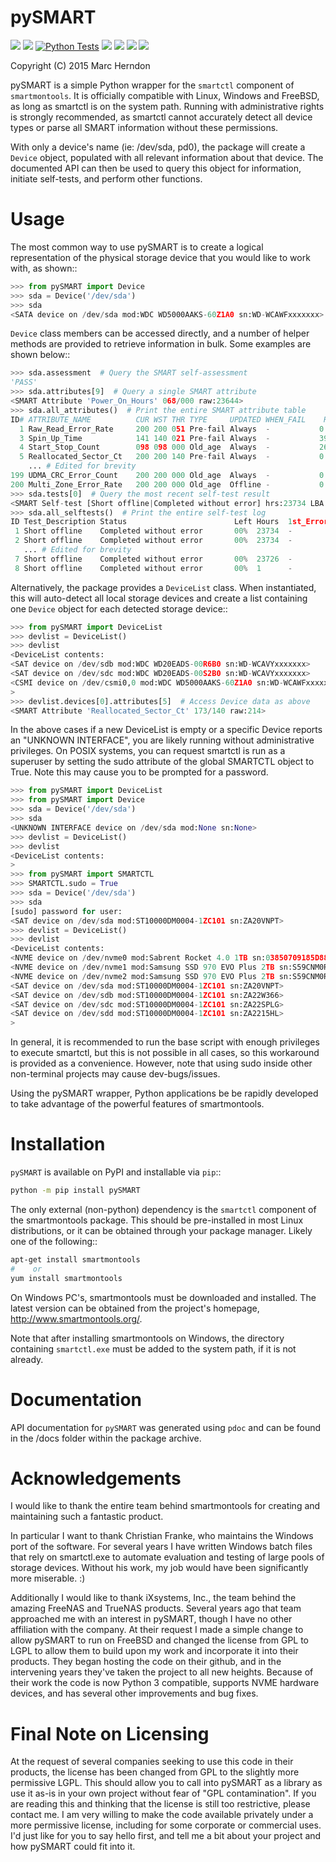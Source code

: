 pySMART
===========

![](https://img.shields.io/pypi/v/pySMART?label=release)
![](https://img.shields.io/pypi/pyversions/pySMART)
[![Python Tests](https://github.com/truenas/py-SMART/actions/workflows/check.yml/badge.svg)](https://github.com/truenas/py-SMART/actions/workflows/check.yml)
![](https://img.shields.io/github/actions/workflow/status/truenas/py-smart/publish-to-test-pypi.yml)
![](https://img.shields.io/github/issues/truenas/py-smart)
![](https://img.shields.io/github/issues-pr/truenas/py-smart)
![](https://img.shields.io/pypi/dm/pysmart)

Copyright (C) 2015 Marc Herndon

pySMART is a simple Python wrapper for the ``smartctl`` component of
``smartmontools``. It is officially compatible with Linux, Windows and FreeBSD,
as long as smartctl is on the system path. Running with administrative rights
is strongly recommended, as smartctl cannot accurately detect all device types
or parse all SMART information without these permissions.

With only a device's name (ie: /dev/sda, pd0), the package will create a
``Device`` object, populated with all relevant information about that
device. The documented API can then be used to query this object for
information, initiate self-tests, and perform other functions.

Usage
=====
The most common way to use pySMART is to create a logical representation of the
physical storage device that you would like to work with, as shown::


```python
>>> from pySMART import Device
>>> sda = Device('/dev/sda')
>>> sda
<SATA device on /dev/sda mod:WDC WD5000AAKS-60Z1A0 sn:WD-WCAWFxxxxxxx>
```

``Device`` class members can be accessed directly, and a number of helper methods
are provided to retrieve information in bulk.  Some examples are shown below::

```python
>>> sda.assessment  # Query the SMART self-assessment
'PASS'
>>> sda.attributes[9]  # Query a single SMART attribute
<SMART Attribute 'Power_On_Hours' 068/000 raw:23644>
>>> sda.all_attributes()  # Print the entire SMART attribute table
ID# ATTRIBUTE_NAME          CUR WST THR TYPE     UPDATED WHEN_FAIL    RAW
  1 Raw_Read_Error_Rate     200 200 051 Pre-fail Always  -           0
  3 Spin_Up_Time            141 140 021 Pre-fail Always  -           3908
  4 Start_Stop_Count        098 098 000 Old_age  Always  -           2690
  5 Reallocated_Sector_Ct   200 200 140 Pre-fail Always  -           0
    ... # Edited for brevity
199 UDMA_CRC_Error_Count    200 200 000 Old_age  Always  -           0
200 Multi_Zone_Error_Rate   200 200 000 Old_age  Offline -           0
>>> sda.tests[0]  # Query the most recent self-test result
<SMART Self-test [Short offline|Completed without error] hrs:23734 LBA:->
>>> sda.all_selftests()  # Print the entire self-test log
ID Test_Description Status                        Left Hours  1st_Error@LBA
 1 Short offline    Completed without error       00%  23734  -
 2 Short offline    Completed without error       00%  23734  -
   ... # Edited for brevity
 7 Short offline    Completed without error       00%  23726  -
 8 Short offline    Completed without error       00%  1      -
```

Alternatively, the package provides a ``DeviceList`` class. When instantiated,
this will auto-detect all local storage devices and create a list containing
one ``Device`` object for each detected storage device::

```python
>>> from pySMART import DeviceList
>>> devlist = DeviceList()
>>> devlist
<DeviceList contents:
<SAT device on /dev/sdb mod:WDC WD20EADS-00R6B0 sn:WD-WCAVYxxxxxxx>
<SAT device on /dev/sdc mod:WDC WD20EADS-00S2B0 sn:WD-WCAVYxxxxxxx>
<CSMI device on /dev/csmi0,0 mod:WDC WD5000AAKS-60Z1A0 sn:WD-WCAWFxxxxxxx>
>
>>> devlist.devices[0].attributes[5]  # Access Device data as above
<SMART Attribute 'Reallocated_Sector_Ct' 173/140 raw:214>
```

In the above cases if a new DeviceList is empty or a specific Device reports an
"UNKNOWN INTERFACE", you are likely running without administrative privileges.
On POSIX systems, you can request smartctl is run as a superuser by setting the
sudo attribute of the global SMARTCTL object to True. Note this may cause you
to be prompted for a password.


```python
>>> from pySMART import DeviceList
>>> from pySMART import Device
>>> sda = Device('/dev/sda')
>>> sda
<UNKNOWN INTERFACE device on /dev/sda mod:None sn:None>
>>> devlist = DeviceList()
>>> devlist
<DeviceList contents:
>
>>> from pySMART import SMARTCTL
>>> SMARTCTL.sudo = True
>>> sda = Device('/dev/sda')
>>> sda
[sudo] password for user:
<SAT device on /dev/sda mod:ST10000DM0004-1ZC101 sn:ZA20VNPT>
>>> devlist = DeviceList()
>>> devlist
<DeviceList contents:
<NVME device on /dev/nvme0 mod:Sabrent Rocket 4.0 1TB sn:03850709185D88300410>
<NVME device on /dev/nvme1 mod:Samsung SSD 970 EVO Plus 2TB sn:S59CNM0RB05028D>
<NVME device on /dev/nvme2 mod:Samsung SSD 970 EVO Plus 2TB sn:S59CNM0RB05113H>
<SAT device on /dev/sda mod:ST10000DM0004-1ZC101 sn:ZA20VNPT>
<SAT device on /dev/sdb mod:ST10000DM0004-1ZC101 sn:ZA22W366>
<SAT device on /dev/sdc mod:ST10000DM0004-1ZC101 sn:ZA22SPLG>
<SAT device on /dev/sdd mod:ST10000DM0004-1ZC101 sn:ZA2215HL>
>
```

In general, it is recommended to run the base script with enough privileges to
execute smartctl, but this is not possible in all cases, so this workaround is
provided as a convenience. However, note that using sudo inside other
non-terminal projects may cause dev-bugs/issues.

Using the pySMART wrapper, Python applications be be rapidly developed to take
advantage of the powerful features of smartmontools.

Installation
============
``pySMART`` is available on PyPI and installable via ``pip``::

```bash
python -m pip install pySMART
```

The only external (non-python) dependency is the ``smartctl`` component of the smartmontools
package.  This should be pre-installed in most Linux distributions, or it
can be obtained through your package manager.  Likely one of the following::

```bash
apt-get install smartmontools
#    or
yum install smartmontools
```

On Windows PC's, smartmontools must be downloaded and installed.  The latest
version can be obtained from the project's homepage, http://www.smartmontools.org/.

Note that after installing smartmontools on Windows, the directory containing
``smartctl.exe`` must be added to the system path, if it is not already.

Documentation
=============
API documentation for ``pySMART`` was generated using ``pdoc`` and can be
found in the /docs folder within the package archive.

Acknowledgements
================
I would like to thank the entire team behind smartmontools for creating and
maintaining such a fantastic product.

In particular I want to thank Christian Franke, who maintains the Windows port
of the software.  For several years I have written Windows batch files that
rely on smartctl.exe to automate evaluation and testing of large pools of
storage devices.  Without his work, my job would have been significantly
more miserable. :)

Additionally I would like to thank iXsystems, Inc., the team behind the amazing
FreeNAS and TrueNAS products.  Several years ago that team approached me with an
interest in pySMART, though I have no other affiliation with the company.  At
their request I made a simple change to allow pySMART to run on FreeBSD and
changed the license from GPL to LGPL to allow them to build upon my work and
incorporate it into their products.  They began hosting the code on their github,
and in the intervening years they've taken the project to all new heights.
Because of their work the code is now Python 3 compatible, supports NVME hardware
devices, and has several other improvements and bug fixes.

Final Note on Licensing
=======================
At the request of several companies seeking to use this code in their products,
the license has been changed from GPL to the slightly more permissive LGPL.
This should allow you to call into pySMART as a library as use it as-is in your
own project without fear of "GPL contamination".  If you are reading this and
thinking that the license is still too restrictive, please contact me. I am very
willing to make the code available privately under a more permissive license,
including for some corporate or commercial uses. I'd just like for you to say hello
first, and tell me a bit about your project and how pySMART could fit into it. 
